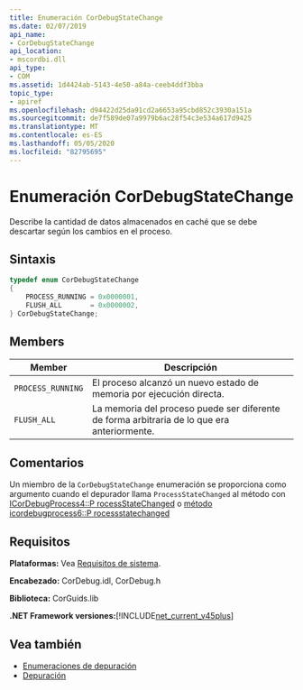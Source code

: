 ```yaml
---
title: Enumeración CorDebugStateChange
ms.date: 02/07/2019
api_name:
- CorDebugStateChange
api_location:
- mscordbi.dll
api_type:
- COM
ms.assetid: 1d4424ab-5143-4e50-a84a-ceeb4ddf3bba
topic_type:
- apiref
ms.openlocfilehash: d94422d25da91cd2a6653a95cbd852c3930a151a
ms.sourcegitcommit: de7f589de07a9979b6ac28f54c3e534a617d9425
ms.translationtype: MT
ms.contentlocale: es-ES
ms.lasthandoff: 05/05/2020
ms.locfileid: "82795695"
---
```

# <a name="cordebugstatechange-enumeration"></a>Enumeración CorDebugStateChange

Describe la cantidad de datos almacenados en caché que se debe descartar según los cambios en el proceso.

## <a name="syntax"></a>Sintaxis

```cpp
typedef enum CorDebugStateChange
{
    PROCESS_RUNNING = 0x0000001,
    FLUSH_ALL       = 0x0000002,
} CorDebugStateChange;
```

## <a name="members"></a>Members

| Member            | Descripción                                                              |
| ----------------- | ------------------------------------------------------------------------ |
| `PROCESS_RUNNING` | El proceso alcanzó un nuevo estado de memoria por ejecución directa.            |
| `FLUSH_ALL`       | La memoria del proceso puede ser diferente de forma arbitraria de lo que era anteriormente. |

## <a name="remarks"></a>Comentarios

 Un miembro de la `CorDebugStateChange` enumeración se proporciona como argumento cuando el depurador llama `ProcessStateChanged` al método con [ICorDebugProcess4::P rocessStateChanged](icordebugprocess4-processstatechanged-method.md) o [método icordebugprocess6::P rocessstatechanged](icordebugprocess6-processstatechanged-method.md)

## <a name="requirements"></a>Requisitos

 **Plataformas:** Vea [Requisitos de sistema](../../get-started/system-requirements.md).

 **Encabezado:** CorDebug.idl, CorDebug.h

 **Biblioteca:** CorGuids.lib

 **.NET Framework versiones:**[!INCLUDE[net_current_v45plus](../../../../includes/net-current-v20plus-md.md)]

## <a name="see-also"></a>Vea también

- [Enumeraciones de depuración](debugging-enumerations.md)
- [Depuración](index.md)
